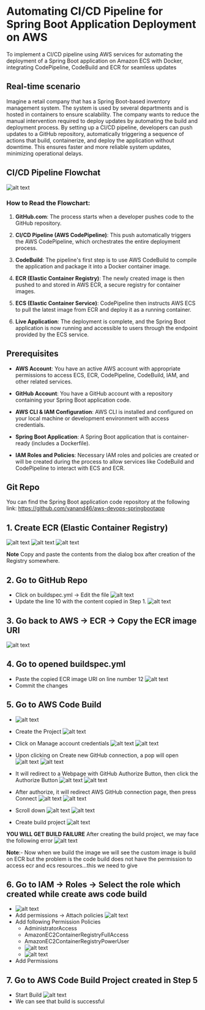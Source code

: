 # Automating CI/CD Pipeline for Spring Boot Application Deployment on AWS

To implement a CI/CD pipeline using AWS services for automating the deployment of a Spring
Boot application on Amazon ECS with Docker, integrating CodePipeline, CodeBuild and ECR for
seamless updates

## Real-time scenario

Imagine a retail company that has a Spring Boot-based inventory management system. The
system is used by several departments and is hosted in containers to ensure scalability. The
company wants to reduce the manual intervention required to deploy updates by automating
the build and deployment process. By setting up a CI/CD pipeline, developers can push updates
to a GitHub repository, automatically triggering a sequence of actions that build, containerize,
and deploy the application without downtime. This ensures faster and more reliable system
updates, minimizing operational delays.


## CI/CD Pipeline Flowchat

![alt text](image.png)

### How to Read the Flowchart:

1.  **GitHub.com**: The process starts when a developer pushes code to the GitHub repository.

2.  **CI/CD Pipeline (AWS CodePipeline)**: This push automatically triggers the AWS CodePipeline, which orchestrates the entire deployment process.

3.  **CodeBuild**: The pipeline's first step is to use AWS CodeBuild to compile the application and package it into a Docker container image.

4.  **ECR (Elastic Container Registry)**: The newly created image is then pushed to and stored in AWS ECR, a secure registry for container images.

5.  **ECS (Elastic Container Service)**: CodePipeline then instructs AWS ECS to pull the latest image from ECR and deploy it as a running container.

6.  **Live Application**: The deployment is complete, and the Spring Boot application is now running and accessible to users through the endpoint provided by the ECS service.

## Prerequisites

- **AWS Account**: You have an active AWS account with appropriate permissions to access ECS, ECR, CodePipeline, CodeBuild, IAM, and other related services.

- **GitHub Account**: You have a GitHub account with a repository containing your Spring Boot application code.

- **AWS CLI & IAM Configuration**: AWS CLI is installed and configured on your local machine or development environment with access credentials.

- **Spring Boot Application**: A Spring Boot application that is container-ready (includes a Dockerfile).

- **IAM Roles and Policies**: Necessary IAM roles and policies are created or will be created during the process to allow services like CodeBuild and CodePipeline to interact with ECS and ECR.

## Git Repo
You can find the Spring Boot application code repository at the following link: https://github.com/vanand46/aws-devops-springbootapp


## 1. Create ECR (Elastic Container Registry)

![alt text](image-1.png)
![alt text](image-2.png)
![alt text](image-3.png)

**Note** Copy and paste the contents from the dialog box after creation of the Registry somewhere. 

## 2. Go to GitHub Repo

- Click on buildspec.yml -> Edit the file
    ![alt text](image-4.png)
- Update the line 10 with the content copied in Step 1.
    ![alt text](image-5.png)

## 3. Go back to AWS -> ECR -> Copy the ECR image URI

![alt text](image-6.png)

## 4. Go to opened buildspec.yml

- Paste the copied ECR image URI on line number 12
    ![alt text](image-7.png)
- Commit the changes   

## 5. Go to AWS Code Build

- ![alt text](image-8.png) 

- Create the Project
    ![alt text](image-9.png)
- Click on Manage account credentials
    ![alt text](image-10.png)
    ![alt text](image-11.png)
- Upon clicking on Create new GitHub connection, a pop will open
    ![alt text](image-12.png) 
    ![alt text](image-13.png)  
- It will redirect to a Webpage with GitHub Authorize Button, then click the Authorize Button
   ![alt text](image-14.png) 
   ![alt text](image-15.png)
- After authorize, it will redirect AWS GitHub connection page, then press Connect
    ![alt text](image-16.png)
    ![alt text](image-17.png)
- Scroll down 
    ![alt text](image-18.png)
    ![alt text](image-19.png)
- Create build project
    ![alt text](image-20.png)

**YOU WILL GET BUILD FAILURE** After creating the build project, we may face the following error
![alt text](image-21.png)

**Note**:- Now when we build the image we will see the custom image is build on ECR but the problem
is the code build does not have the permission to access ecr and ecs resources…this we
need to give

## 6. Go to IAM -> Roles -> Select the role which created while create aws code build

- ![alt text](image-22.png)
- Add permissions -> Attach policies
    ![alt text](image-23.png)
- Add following Permission Policies
    - AdministratorAccess
    - AmazonEC2ContainerRegistryFullAccess
    - AmazonEC2ContainerRegistryPowerUser
    - ![alt text](image-24.png)
    - ![alt text](image-25.png)
- Add Permissions

## 7. Go to AWS Code Build Project created in Step 5
- Start Build
    ![alt text](image-26.png)
- We can see that build is successful    



